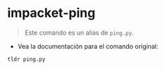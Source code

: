 # impacket-ping

> Este comando es un alias de `ping.py`.

- Vea la documentación para el comando original:

`tldr ping.py`
